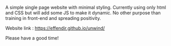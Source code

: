 A simple single page website with minimal styling. Currently using only html and CSS but will add some JS to make it dynamic.
No other purpose than training in front-end and spreading positivity.

Website link : https://effendir.github.io/unwind/

Please have a good time!
